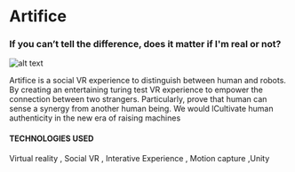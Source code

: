 # Artifice
<h3> If you can’t tell the difference, does it matter if I'm real or not?</h3>

![alt text](https://i.imgur.com/JpxiBFb.jpg)



Artifice is a social VR experience to distinguish between human and robots. By creating an entertaining turing test VR experience to empower the connection between two strangers. Particularly, prove that human can sense a synergy from another human being. We would lCultivate human authenticity in the new era of raising machines


<h4>TECHNOLOGIES USED</h4>
Virtual reality , Social VR , Interative Experience , Motion capture ,Unity
